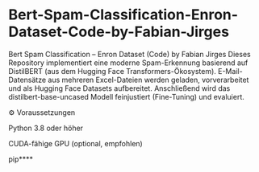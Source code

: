 # Bert-Spam-Classification-Enron-Dataset-Code-by-Fabian-Jirges
Bert Spam Classification – Enron Dataset (Code) by Fabian Jirges
Dieses Repository implementiert eine moderne Spam-Erkennung basierend auf DistilBERT (aus dem Hugging Face Transformers-Ökosystem). E-Mail-Datensätze aus mehreren Excel-Dateien werden geladen, vorverarbeitet und als Hugging Face Datasets aufbereitet. Anschließend wird das distilbert-base-uncased Modell feinjustiert (Fine-Tuning) und evaluiert.

⚙️ Voraussetzungen

Python 3.8 oder höher

CUDA-fähige GPU (optional, empfohlen)

pip****

